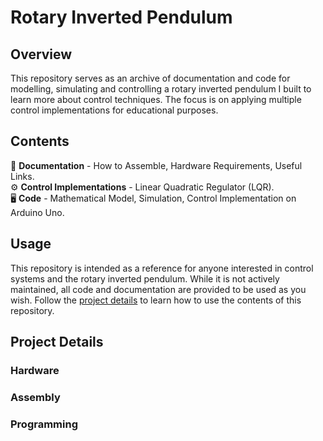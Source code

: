 # Rotary Inverted Pendulum
## Overview
This repository serves as an archive of documentation and code for modelling, simulating and controlling a rotary inverted pendulum I built to learn more about control techniques. The focus is on applying multiple control implementations for educational purposes.

## Contents
📖 **Documentation** - How to Assemble, Hardware Requirements, Useful Links. \
⚙️ **Control Implementations** - Linear Quadratic Regulator (LQR). \
🖥️ **Code** - Mathematical Model, Simulation, Control Implementation on Arduino Uno.

## Usage 
This repository is intended as a reference for anyone interested in control systems and the rotary inverted pendulum. While it is not actively maintained, all code and documentation are provided to be used as you wish. Follow the [project details](#projectdetails) to learn how to use the contents of this repository.

## Project Details <a id='projectdetails'></a>
### Hardware
### Assembly
### Programming



